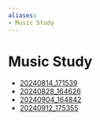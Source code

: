 ```yaml
---
aliases:
- Music Study
---
```


# Music Study

- [20240814_171539](../entries/20240814_171539.md)
- [20240828_164626](../entries/20240828_164626.md)
- [20240904_164842](../entries/20240904_164842.md)
- [20240912_175355](../entries/20240912_175355.md)
